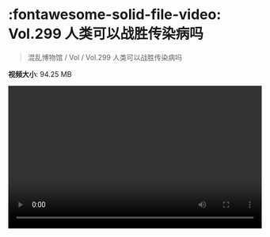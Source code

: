# :fontawesome-solid-file-video: Vol.299 人类可以战胜传染病吗

> 混乱博物馆 / Vol / Vol.299 人类可以战胜传染病吗

**视频大小**: 94.25 MB

<video id="V-38cd04f7d25b647855bbb84020058a58" width="512" height="288" preload="none" playsinline webkit-playsinline></video>